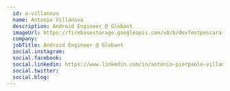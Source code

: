```yaml
---
  id: a-villanova
  name: Antonio Villanova
  description: Android Engineer @ Globant
  imageUrl: https://firebasestorage.googleapis.com/v0/b/devfestpescara-2023.appspot.com/o/speakers%2Fa-villanova.jpeg?alt=media&token=490e69db-c0f2-4b1c-b619-3053f7215e92
  company: 
  jobTitle: Android Engineer @ Globant
  social.instagram: 
  social.facebook: 
  social.linkedin: https://www.linkedin.com/in/antonio-pierpaolo-villanova/
  social.twitter: 
  social.blog: 
---
```

